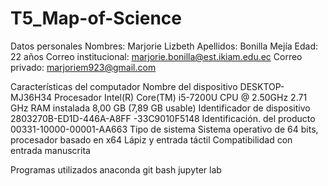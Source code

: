 # T5_Map-of-Science
Datos personales Nombres: Marjorie Lizbeth Apellidos: Bonilla Mejía Edad: 22 años Correo institucional: marjorie.bonilla@est.ikiam.edu.ec Correo privado: marjoriem923@gmail.com

Características del computador Nombre del dispositivo DESKTOP-MJ36H34 Procesador Intel(R) Core(TM) i5-7200U CPU @ 2.50GHz 2.71 GHz RAM instalada 8,00 GB (7,89 GB usable) Identificador de dispositivo 2803270B-ED1D-446A-A8FF -33C9010F5148 Identificación. del producto 00331-10000-00001-AA663 Tipo de sistema Sistema operativo de 64 bits, procesador basado en x64 Lápiz y entrada táctil Compatibilidad con entrada manuscrita

Programas utilizados anaconda git bash jupyter lab
